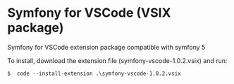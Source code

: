# Symfony for VSCode (VSIX package)

Symfony for VSCode extension package compatible with symfony 5

To install, download the extension file (symfony-vscode-1.0.2.vsix) and run:

```
$  code --install-extension .\symfony-vscode-1.0.2.vsix
